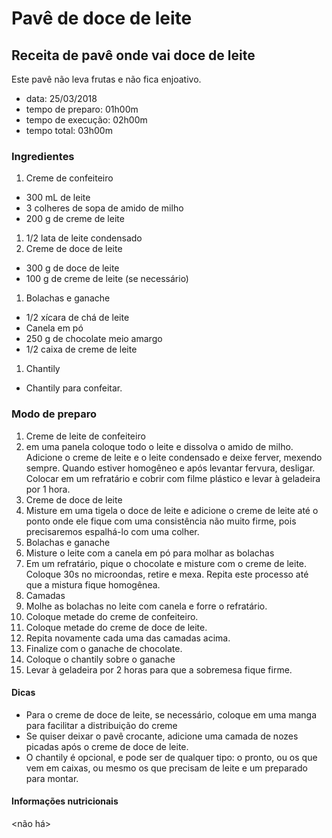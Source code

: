 # Pavê de doce de leite
## Receita de pavê onde vai doce de leite

Este pavê não leva frutas e não fica enjoativo.

>
* data: 25/03/2018
* tempo de preparo: 01h00m
* tempo de execução: 02h00m
* tempo total: 03h00m


### Ingredientes

1. Creme de confeiteiro
  * 300 mL de leite
  * 3 colheres de sopa de amido de milho
  * 200 g de creme de leite
  1. 1/2 lata de leite condensado
1. Creme de doce de leite
  * 300 g de doce de leite
  * 100 g de creme de leite (se necessário)
1. Bolachas e ganache
  * 1/2 xícara de chá de leite
  * Canela em pó
  * 250 g de chocolate meio amargo
  * 1/2 caixa de creme de leite
1. Chantily
  * Chantily para confeitar.


### Modo de preparo

1. Creme de leite de confeiteiro
  1. em uma panela coloque todo o leite e dissolva o amido de milho. Adicione o
  creme de leite e o leite condensado e deixe ferver, mexendo sempre. Quando estiver
  homogêneo e após levantar fervura, desligar. Colocar em um refratário e cobrir
  com filme plástico e levar à geladeira por 1 hora.
1. Creme de doce de leite
  1. Misture em uma tigela o doce de leite e adicione o creme de leite até o ponto
  onde ele fique com uma consistência não muito firme, pois precisaremos espalhá-lo
  com uma colher.
1. Bolachas e ganache
  1. Misture o leite com a canela em pó para molhar as bolachas
  1. Em um refratário, pique o chocolate e misture com o creme de leite. Coloque
  30s no microondas, retire e mexa. Repita este processo até que a mistura fique
  homogênea.
1. Camadas
  1. Molhe as bolachas no leite com canela e forre o refratário.
  1. Coloque metade do creme de confeiteiro.
  1. Coloque metade do creme de doce de leite.
  1. Repita novamente cada uma das camadas acima.
  1. Finalize com o ganache de chocolate.
  1. Coloque o chantily sobre o ganache
1. Levar à geladeira por 2 horas para que a sobremesa fique firme.


#### Dicas

* Para o creme de doce de leite, se necessário, coloque em uma manga para
facilitar a distribuição do creme
* Se quiser deixar o pavê crocante, adicione uma camada de nozes picadas após o
creme de doce de leite.
* O chantily é opcional, e pode ser de qualquer tipo: o pronto, ou os que vem em
caixas, ou mesmo os que precisam de leite e um preparado para montar.


#### Informações nutricionais

<não há>
